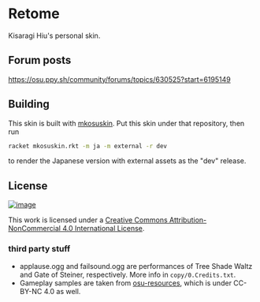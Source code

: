 # Retome

Kisaragi Hiu's personal skin.

## Forum posts

https://osu.ppy.sh/community/forums/topics/630525?start=6195149

## Building

This skin is built with [mkosuskin](//github.com/kisaragi-hiu/mkosuskin). Put this skin under that repository, then run

```bash
racket mkosuskin.rkt -m ja -m external -r dev
```

to render the Japanese version with external assets as the "dev" release.

## License

[![image](https://i.creativecommons.org/l/by-nc/4.0/88x31.png)](http://creativecommons.org/licenses/by-nc/4.0/)

This work is licensed under a <a rel="license" href="http://creativecommons.org/licenses/by-nc/4.0/">Creative Commons Attribution-NonCommercial 4.0 International License</a>.

### third party stuff

- applause.ogg and failsound.ogg are performances of Tree Shade Waltz and Gate of Steiner, respectively. More info in `copy/0.Credits.txt`.
- Gameplay samples are taken from [osu-resources](//github.com/ppy/osu-resources), which is under CC-BY-NC 4.0 as well.
